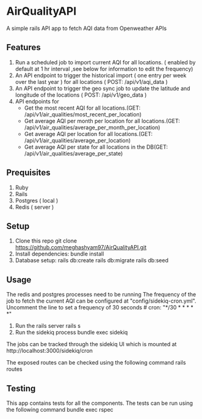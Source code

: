 # AirQualityAPI
A simple rails API app to fetch AQI data from Openweather APIs

## Features
1. Run a scheduled job to import current AQI for all locations. ( enabled by default at 1 hr interval ,see below for information to edit the frequency)
2. An API endpoint to trigger the historical import ( one entry per week over the last year ) for all locations ( POST: /api/v1/aqi_data )
3. An API endpoint to trigger the geo sync job to update the latitude and longitude of the locations ( POST: /api/v1/geo_data )
4. API endpoints for
    - Get the most recent AQI for all locations.(GET: /api/v1/air_qualities/most_recent_per_location)
    - Get average AQI per month per location for all locations.(GET: /api/v1/air_qualities/average_per_month_per_location)
    - Get average AQI per location for all locations.(GET: /api/v1/air_qualities/average_per_location)
    - Get average AQI per state for all locations in the DB(GET: /api/v1/air_qualities/average_per_state)

## Prequisites
1. Ruby
2. Rails
3. Postgres ( local )
4. Redis ( server )

## Setup
1. Clone this repo
    git clone https://github.com/meghashyam97/AirQualityAPI.git
2. Install dependencies:
    bundle install
3. Database setup:
    rails db:create
    rails db:migrate
    rails db:seed

## Usage
The redis and postgres processes need to be running
The frequency of the job to fetch the current AQI can be configured at "config/sidekiq-cron.yml". Uncomment the line to set a frequency of 30 seconds
    # cron: "*/30 * * * * *"

1. Run the rails server
    rails s 
2. Run the sidekiq process
    bundle exec sidekiq

The jobs can be tracked through the sidekiq UI which is mounted at
    http://localhost:3000/sidekiq/cron

The exposed routes can be checked using the following command
    rails routes
## Testing
This app contains tests for all the components.
The tests can be run using the following command
    bundle exec rspec   



